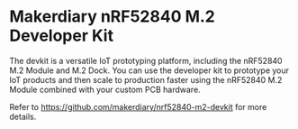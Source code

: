 # Makerdiary nRF52840 M.2 Developer Kit

The devkit is a versatile IoT prototyping platform,
including the nRF52840 M.2 Module and M.2 Dock. You can use the developer kit
to prototype your IoT products and then scale to production faster using the
nRF52840 M.2 Module combined with your custom PCB hardware.

Refer to https://github.com/makerdiary/nrf52840-m2-devkit for more details.
